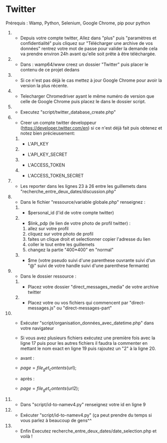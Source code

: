 # Twitter
Prérequis : Wamp, Python, Selenium, Google Chrome, pip pour python

1. - Depuis votre compte twitter, Allez dans "plus" puis "paramètres et confidentialité" puis cliquez sur  "Télécharger une archive de vos données" rentrez 
votre mot de passe pour valider la demande cela va prendre environ 24h avant qu'elle soit prête à être téléchargée.
2. - Dans : wamp64/www creez un dossier "Twitter" puis placer le contenu de ce projet dedans
3. - Si ce n'est pas déjà le cas mettez à jour Google Chrome pour avoir la version la plus récente.
4. - Telecharger Chromedriver ayant le même numéro de version que celle de Google Chrome puis placez le dans le dossier script.
5. - Executez "script/twitter_database_create.php"

6. - Creer un compte twitter developpeur (https://developer.twitter.com/en)  si ce n'est déjà fait puis obtenez et notez bien précieusement: 
	1. - L'API_KEY 
	2. - L'API_KEY_SECRET
	3. - L'ACCESS_TOKEN
	4. - L'ACCESS_TOKEN_SECRET
  
7. - Les reporter dans les lignes 23 à 26 entre les guillemets dans  "recherche_entre_deux_dates/discussion.php"

8. - Dans le fichier "ressource/variable globale.php" renseignez :
	1. - $personal_id (l'id de votre compte twitter)
	2. - $link_pdp (le lien de votre photo de profil twitter) : 
		1. allez sur votre profil 
		2. cliquez sur votre photo de profil
		3. faites un clique droit et selectionner copier l'adresse du lien
		4. coller le tout entre les guillemets 
		5. changez la partie "400*400" en  "normal"
	3. - $me (votre pseudo suivi d'une parenthese ouvrante suivi  d'un "@" suivi de votre handle suivi d'une parenthese fermante)
9. - Dans le dossier ressource :
	1. - Placez votre dossier "direct_messages_media" de votre archive twitter
	2. - Placez votre ou vos fichiers qui commencent par "direct-messages.js" ou "direct-messages-part"
    
10. - Exécuter "script/organisation_données_avec_datetime.php" dans votre navigateur 

	- Si vous avez plusieurs fichiers exécutez une première fois avec la ligne 17 puis pour les autres fichiers  il faudra la commenter en mettant le nom exact en 	ligne 19 puis rajoutez un "2" à la ligne 20.
	- avant : 
	- $page = file_get_contents($url);
	- après : 
	- $page = file_get_contents($url2);
11. - Dans "script/id-to-namev4.py" renseignez votre id en ligne 9 
12. - Exécuter "script/id-to-namev4.py" (ça peut prendre du temps si vous parlez à beaucoup de gens^^

13. - Enfin  Executez recherche_entre_deux_dates/date_selection.php et voilà !
